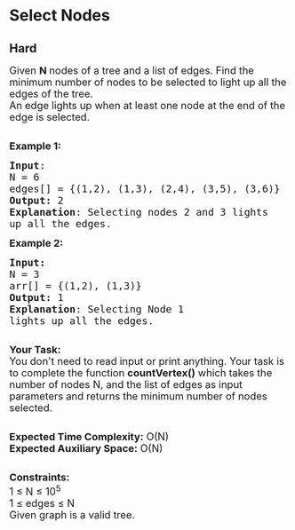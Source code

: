 # Select Nodes
## Hard
<div class="problems_problem_content__Xm_eO"><p><span style="font-size:18px">Given <strong>N&nbsp;</strong>nodes of a tree and a list of edges. Find the minimum number of nodes to be selected to light up all the edges of the tree.<br>
An edge lights up when at least one node at the end of the edge is selected.</span></p>

<p><br>
<span style="font-size:18px"><strong>Example 1:</strong></span></p>

<pre style="position: relative;"><span style="font-size:18px"><strong>Input</strong>:
N = 6
edges[] = {(1,2), (1,3), (2,4), (3,5), (3,6)}
<strong>Output:</strong>&nbsp;2
<strong>Explanation</strong>: Selecting nodes 2 and 3 lights
up all the edges.</span>
<div class="open_grepper_editor" title="Edit &amp; Save To Grepper"></div></pre>

<p><span style="font-size:18px"><strong>Example 2:</strong></span></p>

<pre style="position: relative;"><span style="font-size:18px"><strong>Input:</strong>
N = 3
arr[] = {(1,2), (1,3)}
<strong>Output:&nbsp;</strong>1
<strong>Explanation</strong>: Selecting Node 1 
lights up all the edges.</span>
<div class="open_grepper_editor" title="Edit &amp; Save To Grepper"></div></pre>

<p><br>
<span style="font-size:18px"><strong>Your Task:&nbsp;&nbsp;</strong><br>
You don't need to read input or print anything. Your task is to complete the function <strong>countVertex()</strong>&nbsp;which takes the number of nodes&nbsp;N, and the list of edges as input parameters&nbsp;and returns the minimum number of nodes selected.</span></p>

<p><br>
<span style="font-size:18px"><strong>Expected Time Complexity:</strong> O(N)<br>
<strong>Expected Auxiliary Space:</strong> O(N)</span></p>

<p><br>
<span style="font-size:18px"><strong>Constraints:</strong><br>
1 ≤ N ≤ 10<sup>5</sup><br>
1 ≤ edges ≤ N<br>
Given graph is a valid tree.</span></p>
</div>